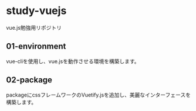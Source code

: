 # study-vuejs
vue.js勉強用リポジトリ

## 01-environment
vue-cliを使用し、vue.jsを動作させる環境を構築します。  

## 02-package
packageにcssフレームワークのVuetify.jsを追加し、美麗なインターフェースを構築します。  
